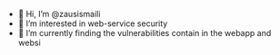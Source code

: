 - 👋 Hi, I’m @zausismaili
- 👀 I’m interested in web-service security
- 🌱 I’m currently finding the vulnerabilities contain in the webapp and websi

<!---
zausismaili/zausismaili is a ✨ special ✨ repository because its `README.md` (this file) appears on your GitHub profile.
You can click the Preview link to take a look at your changes.
--->
